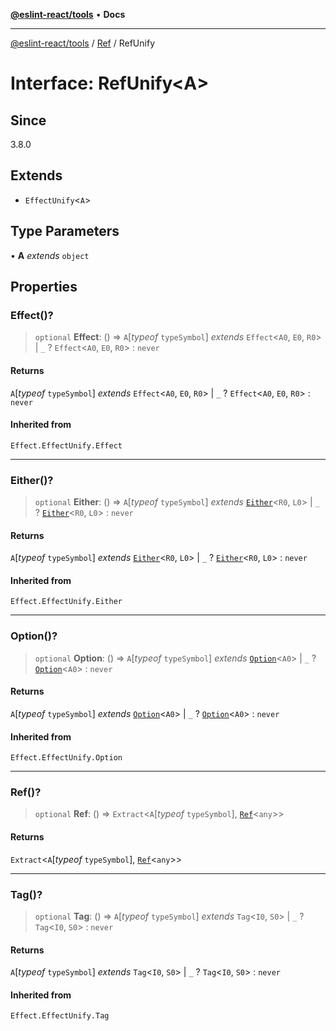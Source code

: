 [**@eslint-react/tools**](../../../README.md) • **Docs**

***

[@eslint-react/tools](../../../README.md) / [Ref](../README.md) / RefUnify

# Interface: RefUnify\<A\>

## Since

3.8.0

## Extends

- `EffectUnify`\<`A`\>

## Type Parameters

• **A** *extends* `object`

## Properties

### Effect()?

> `optional` **Effect**: () => `A`\[*typeof* `typeSymbol`\] *extends* `Effect`\<`A0`, `E0`, `R0`\> \| `_` ? `Effect`\<`A0`, `E0`, `R0`\> : `never`

#### Returns

`A`\[*typeof* `typeSymbol`\] *extends* `Effect`\<`A0`, `E0`, `R0`\> \| `_` ? `Effect`\<`A0`, `E0`, `R0`\> : `never`

#### Inherited from

`Effect.EffectUnify.Effect`

***

### Either()?

> `optional` **Either**: () => `A`\[*typeof* `typeSymbol`\] *extends* [`Either`](../../E/type-aliases/Either.md)\<`R0`, `L0`\> \| `_` ? [`Either`](../../E/type-aliases/Either.md)\<`R0`, `L0`\> : `never`

#### Returns

`A`\[*typeof* `typeSymbol`\] *extends* [`Either`](../../E/type-aliases/Either.md)\<`R0`, `L0`\> \| `_` ? [`Either`](../../E/type-aliases/Either.md)\<`R0`, `L0`\> : `never`

#### Inherited from

`Effect.EffectUnify.Either`

***

### Option()?

> `optional` **Option**: () => `A`\[*typeof* `typeSymbol`\] *extends* [`Option`](../../O/type-aliases/Option.md)\<`A0`\> \| `_` ? [`Option`](../../O/type-aliases/Option.md)\<`A0`\> : `never`

#### Returns

`A`\[*typeof* `typeSymbol`\] *extends* [`Option`](../../O/type-aliases/Option.md)\<`A0`\> \| `_` ? [`Option`](../../O/type-aliases/Option.md)\<`A0`\> : `never`

#### Inherited from

`Effect.EffectUnify.Option`

***

### Ref()?

> `optional` **Ref**: () => `Extract`\<`A`\[*typeof* `typeSymbol`\], [`Ref`](Ref.md)\<`any`\>\>

#### Returns

`Extract`\<`A`\[*typeof* `typeSymbol`\], [`Ref`](Ref.md)\<`any`\>\>

***

### Tag()?

> `optional` **Tag**: () => `A`\[*typeof* `typeSymbol`\] *extends* `Tag`\<`I0`, `S0`\> \| `_` ? `Tag`\<`I0`, `S0`\> : `never`

#### Returns

`A`\[*typeof* `typeSymbol`\] *extends* `Tag`\<`I0`, `S0`\> \| `_` ? `Tag`\<`I0`, `S0`\> : `never`

#### Inherited from

`Effect.EffectUnify.Tag`
